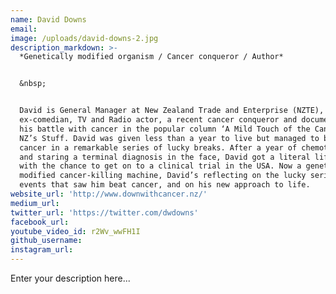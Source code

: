 ```yaml
---
name: David Downs
email:
image: /uploads/david-downs-2.jpg
description_markdown: >-
  *Genetically modified organism / Cancer conqueror / Author*


  &nbsp;


  David is General Manager at New Zealand Trade and Enterprise (NZTE), an
  ex-comedian, TV and Radio actor, a recent cancer conqueror and documentor of
  his battle with cancer in the popular column ‘A Mild Touch of the Cancer’ on
  NZ’s Stuff. David was given less than a year to live but managed to beat
  cancer in a remarkable series of lucky breaks. After a year of chemotherapy,
  and staring a terminal diagnosis in the face, David got a literal lifeline,
  with the chance to get on to a clinical trial in the USA. Now a genetically
  modified cancer-killing machine, David’s reflecting on the lucky series of
  events that saw him beat cancer, and on his new approach to life.
website_url: 'http://www.downwithcancer.nz/'
medium_url:
twitter_url: 'https://twitter.com/dwdowns'
facebook_url:
youtube_video_id: r2Wv_wwFH1I
github_username:
instagram_url:
---
```


Enter your description here...
